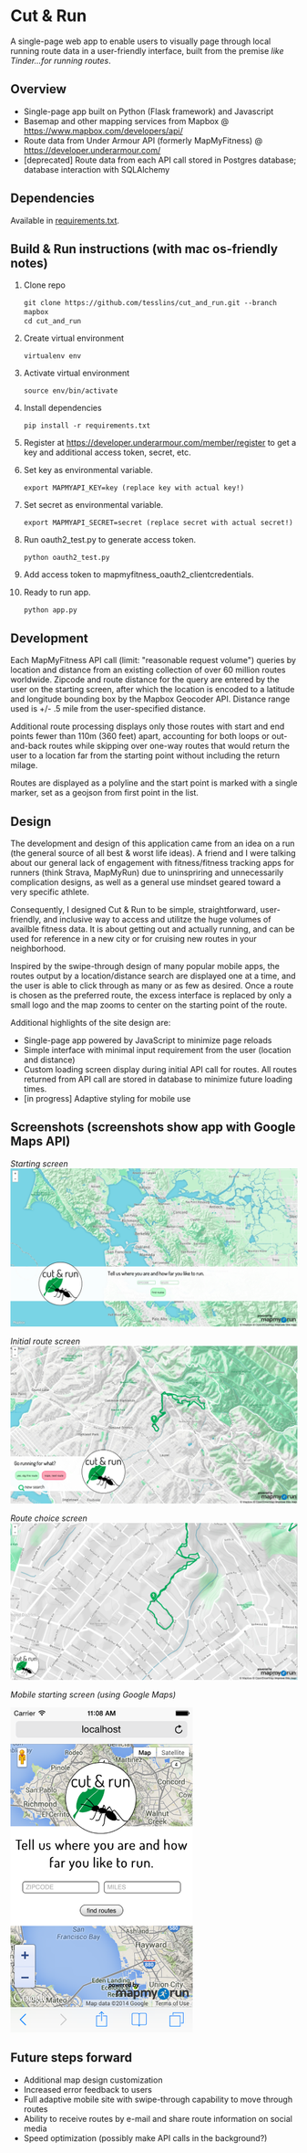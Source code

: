# Cut & Run

A single-page web app to enable users to visually page through local running
route data in a user-friendly interface, built from the premise *like Tinder...for running routes*. 

## Overview

* Single-page app built on Python (Flask framework) and Javascript
* Basemap and other mapping services from Mapbox @ https://www.mapbox.com/developers/api/
* Route data from Under Armour API (formerly MapMyFitness) @ https://developer.underarmour.com/
* [deprecated] Route data from each API call stored in Postgres database; database interaction with SQLAlchemy 

## Dependencies

Available in [requirements.txt](requirements.txt).

## Build & Run instructions (with mac os-friendly notes)

1.	Clone repo
	```
	git clone https://github.com/tesslins/cut_and_run.git --branch mapbox
	cd cut_and_run
	```
2.	Create virtual environment
	```
	virtualenv env
	```
3.	Activate virtual environment
	```
	source env/bin/activate
	```
4. Install dependencies
	```
	pip install -r requirements.txt
	```
5. Register at https://developer.underarmour.com/member/register to get a key and additional access token, secret, etc.

6. Set key as environmental variable.
	```
	export MAPMYAPI_KEY=key (replace key with actual key!)
	```
7. Set secret as environmental variable.
	```
	export MAPMYAPI_SECRET=secret (replace secret with actual secret!)
	```
8. Run oauth2_test.py to generate access token.
	```
	python oauth2_test.py 
	```
9. Add access token to mapmyfitness_oauth2_clientcredentials.
10. Ready to run app.
	```
	python app.py
	```

## Development

Each MapMyFitness API call (limit: "reasonable request volume") queries by location and distance from an existing collection of over 60 million routes worldwide. Zipcode and route distance for the query are entered by the user on the starting screen, after which the location is encoded to a latitude and longitude bounding box by the Mapbox Geocoder API. Distance range used is +/- .5 mile from the user-specified distance.

Additional route processing displays only those routes with start and end points fewer than 110m (360 feet) apart, accounting for both loops or out-and-back routes while skipping over one-way routes that would return the user to a location far from the starting point without including the return milage. 

Routes are displayed as a polyline and the start point is marked with a single marker, set as a geojson from first point in the list.

## Design

The development and design of this application came from an idea on a run (the general source of all best & worst life ideas). A friend and I were talking about our general lack of engagement with fitness/fitness tracking apps for runners (think Strava, MapMyRun) due to uninspriring and unnecessarily complication designs, as well as a general use mindset geared toward a very specific athlete.

Consequently, I designed Cut & Run to be simple, straightforward, user-friendly, and inclusive way to access and utilitze the huge volumes of availble fitness data. It is about getting out and actually running, and can be used for reference in a new city or for cruising new routes in your neighborhood.

Inspired by the swipe-through design of many popular mobile apps, the routes
output by a location/distance search are displayed one at a time, and the user
is able to click through as many or as few as desired. Once a route is chosen
as the preferred route, the excess interface is replaced by only a small logo
and the map zooms to center on the starting point of the route.

Additional highlights of the site design are:

* Single-page app powered by JavaScript to minimize page reloads
* Simple interface with minimal input requirement from the user (location and distance)
* Custom loading screen display during initial API call for routes. All routes
returned from API call are stored in database to minimize future loading times.
* [in progress] Adaptive styling for mobile use 

## Screenshots (screenshots show app with Google Maps API)

*Starting screen*
![Starting screen](etc/mb_starting_screen.png "Starting screen")

*Initial route screen*
![Initial route screen](etc/mb_initial_route_screen.png "Initial route screen")

*Route choice screen*
![Route choice screen](etc/mb_yes_to_route_screen.png "Route choice screen")

*Mobile starting screen (using Google Maps)*

<img src="etc/mobile_screen.png" width="320px" />

## Future steps forward

* Additional map design customization
* Increased error feedback to users
* Full adaptive mobile site with swipe-through capability to move through routes
* Ability to receive routes by e-mail and share route information on social media
* Speed optimization (possibly make API calls in the background?)

